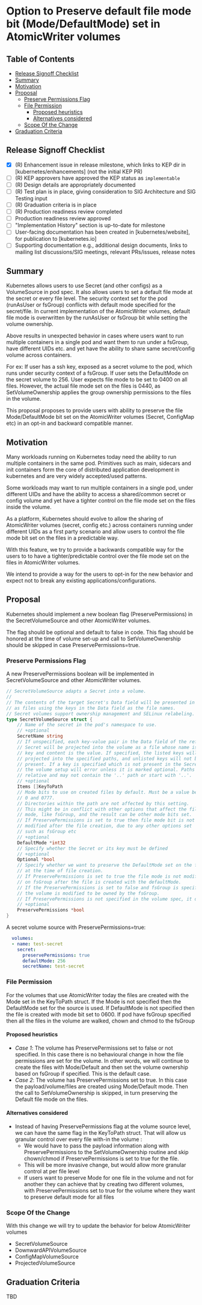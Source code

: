 # Option to Preserve default file mode bit (Mode/DefaultMode) set in AtomicWriter volumes

## Table of Contents

<!-- toc -->
- [Release Signoff Checklist](#release-signoff-checklist)
- [Summary](#summary)
- [Motivation](#motivation)
- [Proposal](#proposal)
  - [Preserve Permissions Flag](#preserve-permissions-flag)
  - [File Permission](#file-permission)
    - [Proposed heuristics](#proposed-heuristics)
    - [Alternatives considered](#alternatives-considered)
  - [Scope Of the Change](#scope-of-the-change)
- [Graduation Criteria](#graduation-criteria)
<!-- /toc -->

## Release Signoff Checklist

- [x] (R) Enhancement issue in release milestone, which links to KEP dir in [kubernetes/enhancements] (not the initial KEP PR)
- [ ] (R) KEP approvers have approved the KEP status as `implementable`
- [ ] (R) Design details are appropriately documented
- [ ] (R) Test plan is in place, giving consideration to SIG Architecture and SIG Testing input
- [ ] (R) Graduation criteria is in place
- [ ] (R) Production readiness review completed
- [ ] Production readiness review approved
- [ ] "Implementation History" section is up-to-date for milestone
- [ ] User-facing documentation has been created in [kubernetes/website], for publication to [kubernetes.io]
- [ ] Supporting documentation e.g., additional design documents, links to mailing list discussions/SIG meetings, relevant PRs/issues, release notes

## Summary

Kubernetes allows users to use Secret (and other configs) as a VolumeSource
in pod spec. It also allows users to set a default file mode at the secret
or every file level.
The security context set for the pod (runAsUser or fsGroup) conflicts with
default mode specified for the secret/file. In current implementation of the
AtomicWriter volumes, default file mode is overwritten by the runAsUser or fsGroup
bit while setting the volume ownership.

Above results in unexpected behavior in cases where users want to run multiple
containers in a single pod and want them to run under a fsGroup, have different UIDs etc.
and yet have the ability to share same secret/config volume across containers.

For ex: If user has a ssh key, exposed as a secret volume to the pod, which runs
under security context of a fsGroup.
If user sets the DefaultMode on the secret volume to 256. User expects file mode to be set to 0400 on all files.
However, the actual file mode set on the files is 0440, as SetVolumeOwnership applies
the group ownership permissions to the files in the volume.

This proposal proposes to provide users with ability to preserve the file Mode/DefaultMode bit set on the
AtomicWriter volumes (Secret, ConfigMap etc) in an opt-in and backward compatible manner.

## Motivation

Many workloads running on Kubernetes today need the ability to run multiple containers
in the same pod. Primitives such as main, sidecars and init containers form the core
of distributed application development in kubernetes and are very widely accepted/used patterns.

Some workloads may want to run multiple containers in a single pod, under different UIDs and
have the ability to access a shared/common secret or config volume and yet have a
tighter control on the file mode set on the files inside the volume.

As a platform, Kubernetes should evolve to allow the sharing of AtomicWriter volumes (secret, config etc.)
across containers running under different UIDs as a first party scenario and allow users to control the
file mode bit set on the files in a predictable way.

With this feature, we try to provide a backwards compatible way for the users to
to have a tighter/predictable control over the file mode set on the files in AtomicWriter volumes.

We intend to provide a way for the users to opt-in for the new behavior and expect not to break
any existing applications/configurations.

## Proposal

Kubernetes should implement a new boolean flag (PreservePermissions) in the SecretVolumeSource and
other AtomicWriter volumes.

The flag should be optional and default to false in code. This flag should be honored at the time of volume
set-up and call to SetVolumeOwnership should be skipped in case PreservePermissions=true.

### Preserve Permissions Flag

A new PreservePermissions boolean will be implemented in SecretVolumeSource and other AtomicWriter volumes.

```go
// SecretVolumeSource adapts a Secret into a volume.
//
// The contents of the target Secret's Data field will be presented in a volume
// as files using the keys in the Data field as the file names.
// Secret volumes support ownership management and SELinux relabeling.
type SecretVolumeSource struct {
    // Name of the secret in the pod's namespace to use.
    // +optional
    SecretName string
    // If unspecified, each key-value pair in the Data field of the referenced
    // Secret will be projected into the volume as a file whose name is the
    // key and content is the value. If specified, the listed keys will be
    // projected into the specified paths, and unlisted keys will not be
    // present. If a key is specified which is not present in the Secret,
    // the volume setup will error unless it is marked optional. Paths must be
    // relative and may not contain the '..' path or start with '..'.
    // +optional
    Items []KeyToPath
    // Mode bits to use on created files by default. Must be a value between
    // 0 and 0777.
    // Directories within the path are not affected by this setting.
    // This might be in conflict with other options that affect the file
    // mode, like fsGroup, and the result can be other mode bits set.
    // If PreservePermissions is set to true then file mode bit is not
    // modified after the file creation, due to any other options set
    // such as fsGroup etc
    // +optional
    DefaultMode *int32
    // Specify whether the Secret or its key must be defined
    // +optional
    Optional *bool
    // Specify whether we want to preserve the DefaultMode set on the files
    // at the time of file creation.
    // If PreservePermissions is set to true the file mode is not modified based
    // on fsGroup after the file is created with the defaultMode.
    // If the PreservePermissions is set to false and fsGroup is specified
    // the volume is modified to be owned by the fsGroup.
    // If PreservePermissions is not specified in the volume spec, it defaults to false.
    // +optional
    PreservePermissions *bool
}
```

A secret volume source with PreservePermissions=true:

```yaml
  volumes:
  - name: test-secret
    secret:
      preservePermissions: true
      defaultMode: 256
      secretName: test-secret
```

### File Permission

For the volumes that use AtomicWriter today the files are created with the Mode set in the KeyToPath struct.
If the Mode is not specified then the DefaultMode set for the source is used.
If DefaultMode is not specified then the file is created with mode bit set to 0600.
If pod have fsGroup specified then all the files in the volume are walked,
chown and chmod to the fsGroup

#### Proposed heuristics

- *Case 1*: The volume has PreservePermissions set to false or not specified.
    In this case there is no behavioural change in how the file permissions are
    set for the volume. In other words, we will continue to create the files
    with Mode/Default and then set the volume ownership based on fsGroup if specified.
    This is the default case.
- *Case 2*: The volume has PreservePermissions set to true.
    In this case the payload/volume/files are created using Mode/Default mode.
    Then the call to SetVolumeOwnership is skipped, in turn preserving the Default file mode on the files.

#### Alternatives considered

- Instead of having PreservePermissions flag at the volume source level, we can have the same flag in
    the KeyToPath struct. That will allow us granular control over every file with-in the volume :
  - We would have to pass the payload information along with PreservePermissions to the SetVolumeOwnership routine
        and skip chown/chmod if PreservePermissions is set to true for the file.
  - This will be more invasive change, but would allow more granular control at per file level
  - If users want to preserve Mode for one file in the volume and not for another they can achieve that by creating
        two different volumes, with PreservePermissions set to true for the volume where they want to preserve default mode for all files

### Scope Of the Change

With this change we will try to update the behavior for below AtomicWriter volumes

- SecretVolumeSource
- DownwardAPIVolumeSource
- ConfigMapVolumeSource
- ProjectedVolumeSource

## Graduation Criteria

TBD
